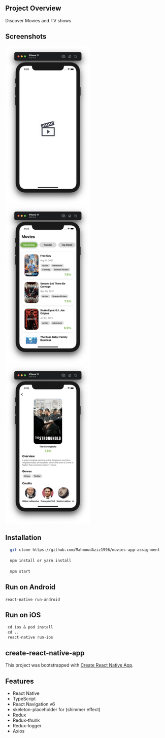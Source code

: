 ## Project Overview

Discover Movies and TV shows

## Screenshots

<kbd><img src="src/screenshots/1.png" wihth="400" height="500"></kbd>
<kbd><img src="src/screenshots/3.png" wihth="400" height="500"></kbd>
<kbd><img src="src/screenshots/5.png" wihth="400" height="500"></kbd>

## Installation

```sh
  git clone https://github.com/MahmoudAziz1996/movies-app-assignment

  npm install or yarn install

  npm start
```

## Run on Android

```
react-native run-android
```

## Run on iOS

```
 cd ios & pod install
 cd ..
 react-native run-ios
```

## create-react-native-app

This project was bootstrapped with [Create React Native App](https://github.com/react-community/create-react-native-app).

## Features

- React Native
- TypeScript
- React Navigation v6
- skeleton-placeholder for (shimmer effect)
- Redux
- Redux-thunk
- Redux-logger
- Axios
